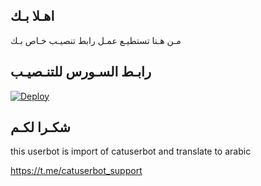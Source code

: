## اهـلا بـك
مـن هـنا تستطيـع عمـل رابط تنصيـب خـاص بـك

## رابـط السـورس للتنـصيـب

[![Deploy](https://www.herokucdn.com/deploy/button.svg)](https://heroku.com/deploy?template=https://github.com/Jmiqq/jmthon)

## شكـرا لكـم 


this userbot is import of catuserbot and translate to arabic

https://t.me/catuserbot_support
